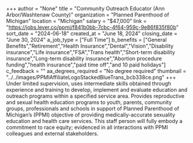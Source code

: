 +++
author = "None"
title = "Community Outreach Educator (Ann Arbor/Washtenaw County)"
organization = "Planned Parenthood of Michigan"
location = "Michigan"
salary = "$47,000"
link = "https://jobs.lever.co/ppmi/f841b0bb-7cbc-4f64-959c-9e86f835f80b"
sort_date = "2024-06-18"
created_at = "June 18, 2024"
closing_date = "June 30, 2024"
a_job_type = ["Full Time"]
b_benefits = ["General Benefits","Retirement","Health Insurance","Dental","Vision","Disability insurance","Life insurance","FSA","Trans health","Short-term disability insurance","Long-term disability insurance","Abortion procedure funding","health insurance","paid time off","and 10 paid holidays"]
c_feedback = ""
aa_degrees_required = "No degree required"
thumbnail = "../../images/PPMIAffiliateLogoStackedBlueTrans_bcb338ce.png"
+++
Under limited supervision, uses intermediate skills obtained through experience and training to develop, implement and evaluate education and outreach programs within a specified service area.  Provides reproductive and sexual health education programs to youth, parents, community groups, professionals and schools in support of Planned Parenthood of Michigan’s (PPMI) objective of providing medically-accurate sexuality education and health care services. This staff person will fully embody a commitment to race equity; evidenced in all interactions with PPMI colleagues and external stakeholders.